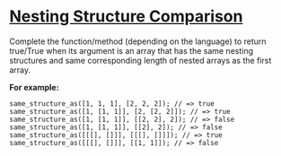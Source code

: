 # [Nesting Structure Comparison](https://www.codewars.com/kata/520446778469526ec0000001)
Complete the function/method (depending on the language) to return true/True when its argument is an array that has the same nesting structures and same corresponding length of nested arrays as the first array.

**For example:**
```
same_structure_as([1, 1, 1], [2, 2, 2]); // => true
same_structure_as([1, [1, 1]], [2, [2, 2]]); // => true
same_structure_as([1, [1, 1]], [[2, 2], 2]); // => false
same_structure_as([1, [1, 1]], [[2], 2]); // => false
same_structure_as([[[], []]], [[[], []]]); // => true
same_structure_as([[[], []]], [[1, 1]]); // => false
```